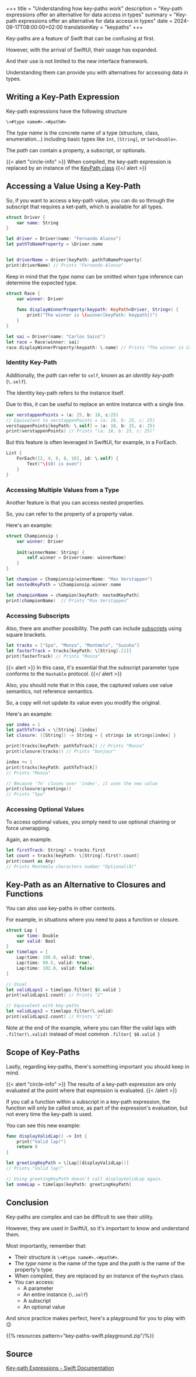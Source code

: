 +++
title = "Understanding how key-paths work"
description = "Key-path expressions offer an alternative for data access in types"
summary = "Key-path expressions offer an alternative for data access in types"
date = 2024-09-17T08:00:00+02:00
translationKey = "keypaths"
+++

Key-paths are a feature of Swift that can be confusing at first.

However, with the arrival of SwiftUI, their usage has expanded.

And their use is not limited to the new interface framework.

Understanding them can provide you with alternatives for accessing data in types.

## Writing a Key-Path Expression

Key-path expressions have the following structure

`\<#type name#>.<#path#>`

The *type name* is the concrete name of a type (structure, class, enumeration...) including basic types like `Int`, `[String]`, or `Set<Double>`.

The *path* can contain a property, a subscript, or optionals.

{{< alert "circle-info" >}}
When compiled, the key-path expression is replaced by an instance of the [KeyPath class](https://developer.apple.com/documentation/swift/keypath)
{{</ alert >}}

## Accessing a Value Using a Key-Path

So, if you want to access a key-path value, you can do so through the subscript that requires a ket-path, which is available for all types.

```swift
struct Driver {
    var name: String
}

let driver = Driver(name: "Fernando Alonso")
let pathToNameProperty = \Driver.name


let driverName = driver[keyPath: pathToNameProperty]
print(driverName) // Prints "Fernando Alonso"
```

Keep in mind that the *type name* can be omitted when type inference can determine the expected type.

```swift
struct Race {
    var winner: Driver
    
    func displayWinnerProperty(keypath: KeyPath<Driver, String>) {
        print("The winner is \(winner[keyPath: keypath])")
    }
}

let sai = Driver(name: "Carlos Sainz")
let race = Race(winner: sai)
race.displayWinnerProperty(keypath: \.name) // Prints "The winner is Carlos Sainz"
```

### Identity Key-Path

Additionally, the *path* can refer to `self`, known as an *identity key-path* (`\.self`).

The identity key-path refers to the instance itself.

Due to this, it can be useful to replace an entire instance with a single line.

```swift
var verstappenPoints = (a: 25, b: 18, c:25)
// Equivalent to verstappenPoints = (a: 18, b: 25, c: 25)
verstappenPoints[keyPath: \.self] = (a: 18, b: 25, c: 25)
print(verstappenPoints) // Prints "(a: 18, b: 25, c: 25)"
```

But this feature is often leveraged in SwiftUI, for example, in a ForEach.

```swift
List {
    ForEach([2, 4, 6, 8, 10], id: \.self) {
        Text("\($0) is even")
    }
}
```

### Accessing Multiple Values from a Type

Another feature is that you can access nested properties.

So, you can refer to the property of a property value.

Here's an example:

```swift
struct Championsip {
    var winner: Driver
    
    init(winnerName: String) {
        self.winner = Driver(name: winnerName)
    }
}

let champion = Championsip(winnerName: "Max Verstappen")
let nestedKeyPath = \Championsip.winner.name

let championName = champion[keyPath: nestedKeyPath]
print(championName)  // Prints "Max Verstappen"
```

### Accessing Subscripts

Also, there are another possibility. The *path* can include [subscripts](https://docs.swift.org/swift-book/documentation/the-swift-programming-language/subscripts/) using square brackets.

```swift
let tracks = ["Spa", "Monza", "Montmelo", "Suzuka"]
let fasterTrack = tracks[keyPath: \[String].[1]]
print(fasterTrack) // Prints "Monza"
```

{{< alert >}}
In this case, it's essential that the subscript parameter type conforms to the `Hashable` protocol.
{{</ alert >}}

Also, you should note that in this case, the captured values use value semantics, not reference semantics.

So, a copy will not update its value even you modify the original.

Here's an example:

```swift
var index = 1
let pathToTrack = \[String].[index]
let closure: ([String]) -> String = { strings in strings[index] }

print(tracks[keyPath: pathToTrack]) // Prints "Monza"
print(closure(tracks)) // Prints "bonjour"

index += 1
print(tracks[keyPath: pathToTrack])
// Prints "Monza"

// Because 'fn' closes over 'index', it uses the new value
print(closure(greetings))
// Prints "Spa"
```

### Accessing Optional Values

To access optional values, you simply need to use optional chaining or force unwrapping.

Again, an example.

```swift
let firstTrack: String? = tracks.first
let count = tracks[keyPath: \[String].first?.count]
print(count as Any)
// Prints Montmelo characters number "Optional(8)"
```

## Key-Path as an Alternative to Closures and Functions

You can also use key-paths in other contexts.

For example, in situations where you need to pass a function or closure.

```swift
struct Lap {
    var time: Double
    var valid: Bool
}
var timelaps = [
    Lap(time: 106.0, valid: true),
    Lap(time: 99.5, valid: true),
    Lap(time: 102.0, valid: false)
]

// Usual
let validLaps1 = timelaps.filter{ $0.valid }
print(validLaps1.count) // Prints "2"

// Equivalent with key-paths
let validLaps2 = timelaps.filter(\.valid)
print(validLaps2.count) // Prints "2"
```

Note at the end of the example, where you can filter the valid laps with `.filter(\.valid)` instead of most common `.filter{ $0.valid }`

## Scope of Key-Paths

Lastly, regarding key-paths, there's something important you should keep in mind.

{{< alert "circle-info" >}}
The results of a key-path expression are only evaluated at the point where that expression is evaluated.
{{< /alert >}}

If you call a function within a subscript in a key-path expression, the function will only be called once, as part of the expression's evaluation, but not every time the key-path is used.

You can see this new example:

```swift
func displayValidLap() -> Int {
    print("Valid lap!")
    return 0
}

let greetingKeyPath = \[Lap][displayValidLap()]
// Prints "Valid lap!"

// Using greetingKeyPath doesn't call displayValidLap again.
let someLap = timelaps[keyPath: greetingKeyPath]
```

## Conclusion

Key-paths are complex and can be difficult to see their utility.

However, they are used in SwiftUI, so it's important to know and understand them.

Most importantly, remember that:

- Their structure is `\<#type name#>.<#path#>`.
- The *type name* is the name of the type and the *path* is the name of the property's type.
- When compiled, they are replaced by an instance of the `KeyPath` class.
- You can access:
  - A parameter
  - An entire instance (`\.self`)
  - A subscript
  - An optional value

And since practice makes perfect, here's a playground for you to play with 😉

{{% resources pattern="key-paths-swift.playground.zip"/%}}

## Source

[Key-path Expressions - Swift Documentation](https://docs.swift.org/swift-book/documentation/the-swift-programming-language/expressions/#Key-Path-Expression)
